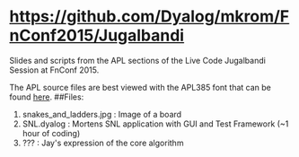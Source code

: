 https://github.com/Dyalog/mkrom/FnConf2015/Jugalbandi
=====================================================

Slides and scripts from the APL sections of the Live Code Jugalbandi Session at FnConf 2015.

The APL source files are best viewed with the APL385 font that can be found [here](http://www.dyalog.com/apl-font-keyboard.htm).
##Files:
1. snakes_and_ladders.jpg  : Image of a board
2. SNL.dyalog              : Mortens SNL application with GUI and Test Framework (~1 hour of coding)
2. ???                     : Jay's expression of the core algorithm



